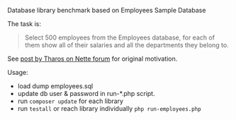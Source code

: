Database library benchmark based on Employees Sample Database

The task is:
> Select 500 employees from the Employees database, for each of them show all of their salaries and all the departments they belong to.

See [post by Tharos on Nette forum](http://forum.nette.org/cs/viewtopic.php?pid=106521#p106521) for original motivation.

Usage:
- load dump employees.sql
- update db user & password in run-*.php script.
- run `composer update` for each library
- run `testall` or reach library individually `php run-employees.php`
